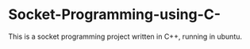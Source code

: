 # Socket-Programming-using-C-
This is a socket programming project written in C++, running in ubuntu.
